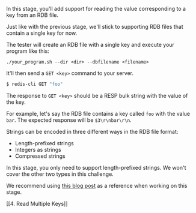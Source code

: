 In this stage, you'll add support for reading the value corresponding to a key from an RDB file.

Just like with the previous stage, we'll stick to supporting RDB files that contain a single key for now.

The tester will create an RDB file with a single key and execute your program like this:

```
./your_program.sh --dir <dir> --dbfilename <filename>
```

It'll then send a `GET <key>` command to your server.

```bash
$ redis-cli GET "foo"
```

The response to `GET <key>` should be a RESP bulk string with the value of the key.

For example, let's say the RDB file contains a key called `foo` with the value `bar`. The expected response will be `$3\r\nbar\r\n`.

Strings can be encoded in three different ways in the RDB file format:

- Length-prefixed strings
- Integers as strings
- Compressed strings

In this stage, you only need to support length-prefixed strings. We won't cover the other two types in this challenge.

We recommend using [this blog post](https://rdb.fnordig.de/file_format.html) as a reference when working on this stage.

[[4. Read Multiple Keys]]